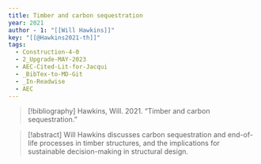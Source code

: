 ```yaml
---
title: Timber and carbon sequestration
year: 2021
author - 1: "[[Will Hawkins]]"
key: "[[@Hawkins2021-th]]"
tags:
  - Construction-4-0
  - 2_Upgrade-MAY-2023
  - AEC-Cited-Lit-for-Jacqui
  - _BibTex-to-MD-Git
  - _In-Readwise
  - AEC
---
```


> [!bibliography]
> Hawkins, Will. 2021. “Timber and carbon sequestration.” 

> [!abstract]
> Will Hawkins discusses carbon sequestration and end-of-life processes in timber structures, and the implications for sustainable decision-making in structural design.
